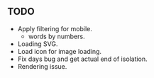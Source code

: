 ## TODO

- Apply filtering for mobile.
  - words by numbers.
- Loading SVG.
- Load icon for image loading.
- Fix days bug and get actual end of isolation.
- Rendering issue.
